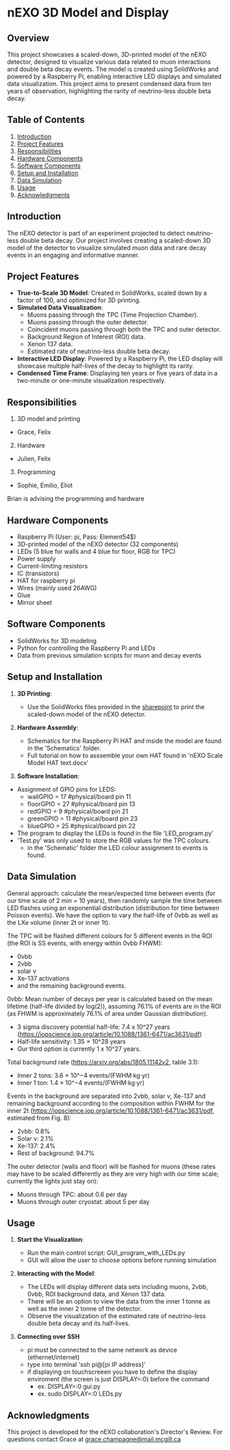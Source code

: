 # nEXO 3D Model and Display

## Overview

This project showcases a scaled-down, 3D-printed model of the nEXO detector, designed to visualize various data related to muon interactions and double beta decay events. The model is created using SolidWorks and powered by a Raspberry Pi, enabling interactive LED displays and simulated data visualization. This project aims to present condensed data from ten years of observation, highlighting the rarity of neutrino-less double beta decay.

## Table of Contents

1. [Introduction](#introduction)
2. [Project Features](#project-features)
3. [Responsibilities](#responsibilities)
4. [Hardware Components](#hardware-components)
5. [Software Components](#software-components)
6. [Setup and Installation](#setup-and-installation)
7. [Data Simulation](#data-simulation)
8. [Usage](#usage)
9. [Acknowledgments](#acknowledgments)

## Introduction

The nEXO detector is part of an experiment projected to detect neutrino-less double beta decay. Our project involves creating a scaled-down 3D model of the detector to visualize simulated muon data and rare decay events in an engaging and informative manner.

## Project Features

- **True-to-Scale 3D Model**: Created in SolidWorks, scaled down by a factor of 100, and optimized for 3D printing.
- **Simulated Data Visualization**:
  - Muons passing through the TPC (Time Projection Chamber).
  - Muons passing through the outer detector.
  - Coincident muons passing through both the TPC and outer detector.
  - Background Region of Interest (ROI) data.
  - Xenon 137 data.
  - Estimated rate of neutrino-less double beta decay.
- **Interactive LED Display**: Powered by a Raspberry Pi, the LED display will showcase multiple half-lives of the decay to highlight its rarity.
- **Condensed Time Frame**: Displaying ten years or five years of data in a two-minute or one-minute visualization respectively.

## Responsibilities

1. 3D model and printing
- Grace, Felix
2. Hardware
- Julien, Felix 
3. Programming
- Sophie, Emilio, Eliot

Brian is advising the programming and hardware

## Hardware Components

- Raspberry Pi (User: pi,  Pass: Element54$)
- 3D-printed model of the nEXO detector (32 components)
- LEDs (5 blue for walls and 4 blue for floor, RGB for TPC)
- Power supply
- Current-limiting resistors
- IC (transistors)
- HAT for raspberry pi
- Wires (mainly used 26AWG)
- Glue
- Mirror sheet

## Software Components

- SolidWorks for 3D modeling
- Python for controlling the Raspberry Pi and LEDs
- Data from previous simulation scripts for muon and decay events

## Setup and Installation

1. **3D Printing**:
   - Use the SolidWorks files provided in the [sharepoint](https://mcgill.sharepoint.com/:f:/s/BrunnerNeutrinoLabModels_Group/EvGFXZofQUZPt6qD_oMlr6YBIfcuM76ZlL9AQwnTyHu-Tg?e=94aHd1) to print the scaled-down model of the nEXO detector.
   
2. **Hardware Assembly**:
   - Schematics for the Raspberry Pi HAT and inside the model are found in the 'Schematics' folder.
   - Full tutorial on how to asssemble your own HAT found in 'nEXO Scale Model HAT text.docx'


4. **Software Installation**:
  - Assignment of GPIO pins for LEDS:
      - wallGPIO = 17 #physical/board pin 11
      - floorGPIO = 27 #physical/board pin 13
      - redGPIO = 9 #physical/board pin 21
      - greenGPIO = 11 #physical/board pin 23
      - blueGPIO = 25 #physical/board pin 22
  - The program to display the LEDs is found in the file 'LED_program.py'
  - 'Test.py' was only used to store the RGB values for the TPC colours.
      - in the 'Schematic' folder the LED colour assignment to events is found.


## Data Simulation
General approach: calculate the mean/expected time between events (for our time scale of 2 min = 10 years), then randomly sample the time between LED flashes using an exponential distribution (distribution for time between Poisson events). We have the option
 to vary the half-life of 0vbb as well as the LXe volume (inner 2t or inner 1t). 

The TPC will be flashed different colours for 5 different events in the ROI (the ROI is SS events, with energy within 0vbb FHWM): 
  - 0vbb
  - 2vbb
  - solar v
  - Xe-137 activations
  - and the remaining background events. 

0vbb: Mean number of decays per year is calculated based on the mean lifetime (half-life divided by log(2)), assuming 76.1% of events are in the ROI (as FHWM is approximately 76.1% of area under Gaussian distribution). 

  - 3 sigma discovery potential half-life: 7.4 x 10^27 years (https://iopscience.iop.org/article/10.1088/1361-6471/ac3631/pdf)   
  - Half-life sensitivity: 1.35 × 10^28 years
  - Our third option is currently 1 x 10^27 years.

Total background rate (https://arxiv.org/abs/1805.11142v2, table 3.1):  
  - Inner 2 tons: 3.6 × 10^−4 events/(FWHM·kg·yr)  
  - Inner 1 ton: 1.4 × 10^−4 events/(FWHM·kg·yr)  

Events in the background are separated into 2vbb, solar v, Xe-137 and remaining background according to the composition within FWHM for the inner 2t (https://iopscience.iop.org/article/10.1088/1361-6471/ac3631/pdf, estimated from Fig. 8):  
  - 2vbb: 0.8%  
  - Solar v: 2.1%  
  - Xe-137: 2.4%   
  - Rest of background: 94.7%  

The outer detector (walls and floor) will be flashed for muons (these rates may have to be scaled differently as they are very high with our time scale; currently the lights just stay on):  
  - Muons through TPC: about 0.6 per day 
  - Muons through outer cryostat: about 5 per day 

## Usage

1. **Start the Visualization**:
   - Run the main control script: GUI_program_with_LEDs.py
   - GUI will allow the user to choose options before running simulation

2. **Interacting with the Model**:
   - The LEDs will display different data sets including muons, 2vbb, 0vbb, ROI background data, and Xenon 137 data.
   - There will be an option to view the data from the inner 1 tonne as well as the inner 2 tonne of the detector.
   - Observe the visualization of the estimated rate of neutrino-less double beta decay and its half-lives.
3. **Connecting over SSH**
   - pi must be connected to the same network as device (ethernet/internet)
   - type into terminal 'ssh pi@[pi IP address]'
   - if displaying on touchscreeen you have to define the display enviroment (the screen is just DISPLAY=:0) before the command
     - ex. DISPLAY=:0 gui.py
     - ex. sudo DISPLAY=:0 LEDs.py

## Acknowledgments

This project is developed for the nEXO collaboration's Director's Review.
For questions contact Grace at grace.champagne@mail.mcgill.ca
